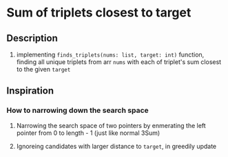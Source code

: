 # Sum of triplets closest to target

## Description

1. implementing `finds_triplets(nums: list, target: int)` function, finding all unique triplets from arr `nums` with each of triplet's sum closest to the given `target`

## Inspiration

### How to narrowing down the search space

1. Narrowing the search space of two pointers by enmerating the left pointer from 0 to length - 1 (just like normal 3Sum)

2. Ignoreing candidates with larger distance to `target`, in greedily update
